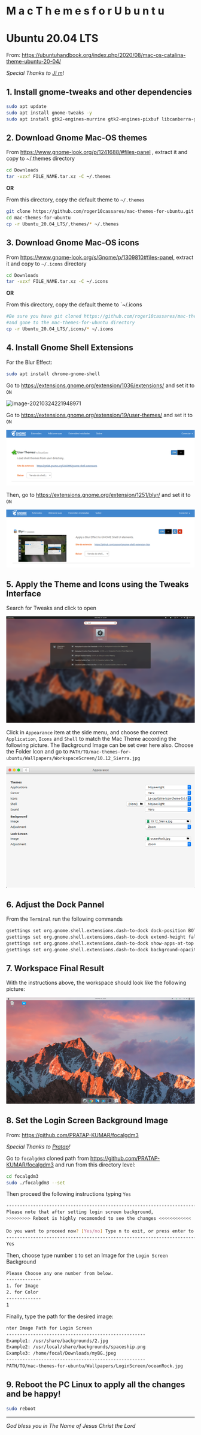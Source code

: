 # M a c     T h e m e s     f o r     U b u n t u



# Ubuntu 20.04 LTS

From: https://ubuntuhandbook.org/index.php/2020/08/mac-os-catalina-theme-ubuntu-20-04/

*Special Thanks to [Ji m](https://ubuntuhandbook.org/index.php/about/)*!

## 1. Install gnome-tweaks and other dependencies

```bash
sudo apt update
sudo apt install gnome-tweaks -y
sudo apt install gtk2-engines-murrine gtk2-engines-pixbuf libcanberra-gtk3-module libcanberra-gtk-module libglib2.0-dev gir1.2-gtkclutter-1.0 -y
```



## 2. Download Gnome Mac-OS themes

From https://www.gnome-look.org/p/1241688/#files-panel , extract it and copy to ~/.themes  directory

```bash
cd Downloads
tar -vzxf FILE_NAME.tar.xz -C ~/.themes
```

**OR**

From this directory, copy the default theme to  `~/.themes`

```bash
git clone https://github.com/roger10cassares/mac-themes-for-ubuntu.git
cd mac-themes-for-ubuntu
cp -r Ubuntu_20.04_LTS/,themes/* ~/.themes
```



## 3. Download Gnome Mac-OS icons 

From https://www.gnome-look.org/s/Gnome/p/1309810#files-panel, extract it and  copy to `~/.icons`  directory

```bash
cd Downloads
tar -vzxf FILE_NAME.tar.xz -C ~/.icons
```

**OR**

From this directory, copy the default theme to  `~/.icons

```bash
#Be sure you have git cloned https://github.com/roger10cassares/mac-themes-for-ubuntu.git 
#and gone to the mac-themes-for-ubuntu directory
cp -r Ubuntu_20.04_LTS/,icons/* ~/.icons
```



## 4. Install Gnome Shell Extensions

For the Blur Effect:

```bash
sudo apt install chrome-gnome-shell
```



Go to https://extensions.gnome.org/extension/1036/extensions/ and set it to `ON`

![image-20210324221948971](/home/roger/.config/Typora/typora-user-images/image-20210324221948971.png)



Go to https://extensions.gnome.org/extension/19/user-themes/ and set it to `ON`

![image-20210324222143082](./.images/image-20210324222143082.png)



Then, go to https://extensions.gnome.org/extension/1251/blyr/ and set it to `ON`

![image-20210324222702828](./.images/image-20210324222702828.png)



## 5. Apply the Theme and Icons using the Tweaks Interface

Search for Tweaks and click to open

![image-20210324222955868](./.images/image-20210324222955868.png)



Click in `Appearance` item at the side menu, and choose the  correct `Application`, `Icons` and `Shell` to match the Mac Theme according the following picture. The Background Image can be set over here also.  Choose the Folder Icon and go to `PATH/TO/mac-themes-for-ubuntu/Wallpapers/WorkspaceScreen/10.12_Sierra.jpg` 

![image-20210324223903284](./.images/image-20210324223903284.png)



## 6. Adjust the Dock Pannel

From the `Terminal` run the following commands

```bash
gsettings set org.gnome.shell.extensions.dash-to-dock dock-position BOTTOM 
gsettings set org.gnome.shell.extensions.dash-to-dock extend-height false
gsettings set org.gnome.shell.extensions.dash-to-dock show-apps-at-top true
gsettings set org.gnome.shell.extensions.dash-to-dock background-opacity 0.3
```



## 7. Workspace Final Result 

With the instructions above, the workspace should look like the following picture:

![image-20210324230748812](./.images/image-20210324230748812.png)



## 8. Set the Login Screen Background Image

From: https://github.com/PRATAP-KUMAR/focalgdm3

*Special Thanks to [Pratap](https://github.com/PRATAP-KUMAR)!*

Go to `focalgdm3` cloned path from https://github.com/PRATAP-KUMAR/focalgdm3 and run from this directory level:

```bash 
cd focalgdm3
sudo ./focalgdm3 --set
```

Then proceed the following instructions typing `Yes`

```bash
-------------------------------------------------------------------------------------------------------
Please note that after setting login screen background,
>>>>>>>>> Reboot is highly recomonded to see the changes <<<<<<<<<<<<

Do you want to proceed now? [Yes/no] Type n to exit, or press enter to proceed.
-------------------------------------------------------------------------------------------------------
Yes
```

Then, choose type number `1` to set an Image for the `Login Screen` Background

```bash
Please Choose any one number from below.
-------------
1. for Image
2. for Color
-------------
1
```

Finally, type the path for the desired image:

```bash
nter Image Path for Login Screen
----------------------------------------------------
Example1: /usr/share/backgrounds/2.jpg
Example2: /usr/local/share/backgrounds/spaceship.png
Example3: /home/focal/Downloads/myBG.jpeg
----------------------------------------------------
PATH/TO/mac-themes-for-ubuntu/Wallpapers/LoginScreen/oceanRock.jpg
```



## 9. Reboot the PC Linux to apply all the changes and be happy!

```bash
sudo reboot
```





---

*God bless you in The Name of Jesus Christ the Lord*